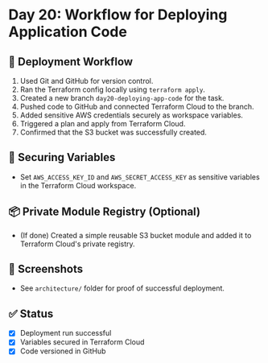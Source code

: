# Day 20: Workflow for Deploying Application Code

## 🔁 Deployment Workflow
1. Used Git and GitHub for version control.
2. Ran the Terraform config locally using `terraform apply`.
3. Created a new branch `day20-deploying-app-code` for the task.
4. Pushed code to GitHub and connected Terraform Cloud to the branch.
5. Added sensitive AWS credentials securely as workspace variables.
6. Triggered a plan and apply from Terraform Cloud.
7. Confirmed that the S3 bucket was successfully created.

## 🔐 Securing Variables
- Set `AWS_ACCESS_KEY_ID` and `AWS_SECRET_ACCESS_KEY` as sensitive variables in the Terraform Cloud workspace.

## 📦 Private Module Registry (Optional)
- (If done) Created a simple reusable S3 bucket module and added it to Terraform Cloud's private registry.

## 📸 Screenshots
- See `architecture/` folder for proof of successful deployment.

## ✅ Status
- [x] Deployment run successful
- [x] Variables secured in Terraform Cloud
- [x] Code versioned in GitHub
